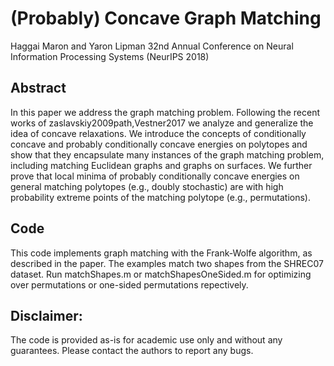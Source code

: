 # (Probably) Concave Graph Matching
Haggai Maron and Yaron Lipman
32nd Annual Conference on Neural Information Processing Systems (NeurIPS 2018) 

## Abstract 
In this paper we address the graph matching problem. Following the recent works of zaslavskiy2009path,Vestner2017 we analyze and generalize the idea of concave relaxations. We introduce the concepts of conditionally concave and probably conditionally concave energies on polytopes and show that they encapsulate many instances of the graph matching problem, including matching Euclidean graphs and graphs on surfaces. We further prove that local minima of probably conditionally concave energies on general matching polytopes (e.g., doubly stochastic) are with high probability extreme points of the matching polytope (e.g., permutations).


## Code 
This code implements graph matching with the Frank-Wolfe algorithm, as described in the paper. The examples match two shapes from the SHREC07 dataset. Run matchShapes.m or matchShapesOneSided.m for optimizing over permutations or one-sided permutations repectively. 

## Disclaimer:
The code is provided as-is for academic use only and without any guarantees. Please contact the authors to report any bugs.
